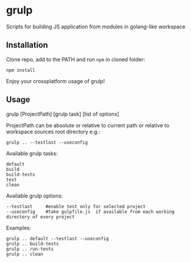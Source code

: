 grulp
=====

Scripts for building JS application from modules in golang-like workspace

Installation
---

Clone repo, add to the PATH and run `npm` in cloned folder:

    npm install

Enjoy your crossplatform usage of grulp!

Usage
---

grulp [ProjectPath] [grulp task] [list of options]

ProjectPath can be absolute or relative to current path or
relative to workspace sources root directory e.g.:

    grulp .. --testlast --useconfig

Available grulp tasks:

    default
    build
    build-tests
    test
    clean

Available grulp options:

    --testlast     #enable test only for selected project
    --useconfig    #take gulpfile.js  if available from each working directory of every project
    

Examples:

    grulp .. default --testlast --useconfig
    grulp .. build-tests
    grulp .. run-tests
    grulp .. clean
